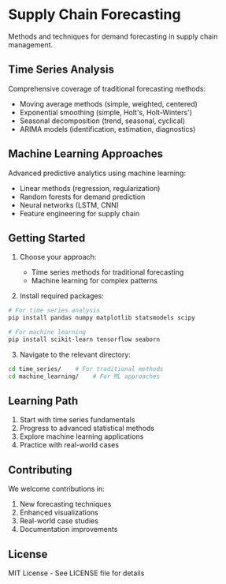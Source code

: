 # Supply Chain Forecasting

Methods and techniques for demand forecasting in supply chain management.

## Time Series Analysis
Comprehensive coverage of traditional forecasting methods:
- Moving average methods (simple, weighted, centered)
- Exponential smoothing (simple, Holt's, Holt-Winters')
- Seasonal decomposition (trend, seasonal, cyclical)
- ARIMA models (identification, estimation, diagnostics)

## Machine Learning Approaches
Advanced predictive analytics using machine learning:
- Linear methods (regression, regularization)
- Random forests for demand prediction
- Neural networks (LSTM, CNN)
- Feature engineering for supply chain

## Getting Started

1. Choose your approach:
   - Time series methods for traditional forecasting
   - Machine learning for complex patterns

2. Install required packages:
```bash
# For time series analysis
pip install pandas numpy matplotlib statsmodels scipy

# For machine learning
pip install scikit-learn tensorflow seaborn
```

3. Navigate to the relevant directory:
```bash
cd time_series/    # For traditional methods
cd machine_learning/    # For ML approaches
```

## Learning Path
1. Start with time series fundamentals
2. Progress to advanced statistical methods
3. Explore machine learning applications
4. Practice with real-world cases

## Contributing
We welcome contributions in:
1. New forecasting techniques
2. Enhanced visualizations
3. Real-world case studies
4. Documentation improvements

## License
MIT License - See LICENSE file for details
